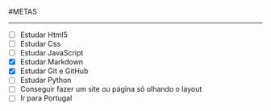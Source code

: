 #METAS
***
- [ ] Estudar Html5
- [ ] Estudar Css
- [ ] Estudar JavaScript
- [x] Estudar Markdown
- [x] Estudar Git e GitHub
- [ ] Estudar Python
- [ ] Conseguir fazer um site ou página só olhando o layout
- [ ] Ir para Portugal
